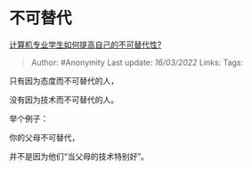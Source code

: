 # 不可替代
[计算机专业学生如何提高自己的不可替代性?](https://www.zhihu.com/question/513961391/answer/2389492043)

> Author: #Anonymity 
> Last update: *16/03/2022* 
> Links:
> Tags: 

只有因为态度而不可替代的人，

没有因为技术而不可替代的人。

举个例子：

你的父母不可替代，

并不是因为他们“当父母的技术特别好”。